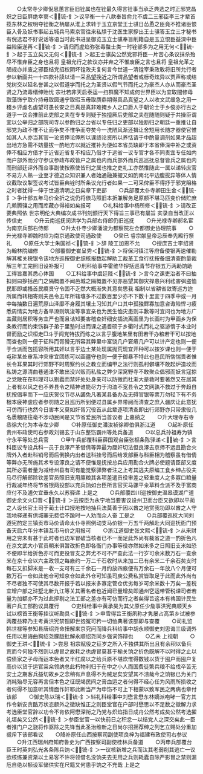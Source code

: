 <!-- { "loadSidebar": true } -->
　　○太常寺少卿倪思蕙言臣旧铨属也在铨最久得言铨事当承乏典选之时正邪党昌炽之日臣屏绝幸窦＜锍-釒＞议平衡一十八款奉旨俞允不虞二三邪臣李三才辈首揽东林之权明夺铨衡之柄屡从淮上求转于玉立京堂王士骐日怂恿之臣竟不推诸臣恨臣入骨及妖书事起五城兵马索京官往来私牍于沈医生家摉出王士骐答玉立三才秘书有倪选君不好说话等语当时此书进呈御览玉立士骐奉旨削籍自是玉立恨臣益深中臣益险臣遂再＜锍-釒＞请归而虗焰弥张毒螫士类一时铨部多为之用无何＜锍-釒＞起于玉立矣又无何＜锍-釒＞起王士骐矣公然党邪将臣一片苦心条议抹杀殆尽不惟弃臣之身也且将  皇祖允行之款议亦并弃之不惟废臣之言也且将  皇祖允革之陋规亦并废之邪臣结党招权阴坏铨政夫复何言今世道一清铨宰秉政敢将旧所允行者参以新画共一十四款补牍以请一采品望挽近之所谓品望者或标奇炫异以贾声称或结党树交以延名誉甚之以假道学而托之为圣贤以假气节而托之为豪杰人亦从而豪杰圣贤之乃流毒缙绅贻忧  宗社若非天启泰运一扫群魔不知成何世界臣以为宜取闇修毋取藻饰宁取介持毋取圆通宁取瑕玉毋取赝鼎期得真品真望之人以收文武缓急之用一稽乡评虗名虗望可愚长安之目真是真非难掩乡人之口爵人于朝论士于乡傥亦行古之道乎一议会推前此吏部之夫在专专则疑于独擅厥后吏部之夫在随随则疑于共操臣谓宜以公举归之部院司寺以参酌归之台省以专任归之吏部以独断归之朝廷一重推让自邪党为政不惟不让而争矣不惟争而夺矣今一洗陋风渐还揖让舍短用长随才器使官惟如其人人亦当其官一论资俸论俸所以课绩论资所以养恬请于中酌量调剂如果才品超出地方急需不妨量拔一酌地方以就近推补为便如本省员缺即于本省俸深中补之或资俸不相应方借才于近省近省复不相应乃借才于远省一议专官才各不同责宜专任如内而户部外而分守参议参政布政皆户之属也内而兵部外而兵巡巡抚总督皆兵之属也内而刑部廷评外而佥事副使按察使皆刑之属也推之吏礼工亦然惟随此一属以递转庶官不易方人熟一业至才德迈众知识兼人者始通融兼擢又如酌南北平边腹拔异等体人情议截取议掣签议考试皆臣典铨时所条议允行者如果一二可采俾臣不得抒于邪党阻格之时者犹得一伸于世道清明之日矣章下吏部
　　○兵部覆太仆寺卿田生金＜锍-釒＞争计部五年马价全折之说仍将俵马照旧本折兼解务足原额不堪马匹变价储贮庶几赖腾骧之用而库藏亦得裕如矣报可
　　○礼科给事中杨所修＜锍-釒＞请改正要典照依  世宗明伦大典编次成书刊刻颁行天下得旨三事已有屡旨  实录自当改正以传信史
　　○升云南巡抚闵洪学为兵部右侍郎仍旧巡抚
　　○升光禄寺卿郝名宦为南京兵部右侍郎
　　○升太仆寺少卿潘浚为都察院左佥都御史协理院事
　　○升光禄寺卿魏时应为南京通政使司通政使
　　○癸巳  睿宗献皇帝忌辰奉先殿行祭礼
　　○原任大学士朱国祯＜锍-釒＞辞  陵工加恩不允
　　○授庶吉士李绍贤为翰林院编修
　　○部覆御史崔呈秀＜锍-釒＞将保河镇江等府备倭银两速催勒解其榷关税银令该地方巡按御史综核报数起解助工裁革工食行抚按备细清查酌量裁解三年工完照旧设补报可
　　○刑科给事中霍维华摉括巡青节存银五万两助饷助工得旨嘉其悉心体国
　　○工科给事中虞廷陛＜锍-釒＞言今之课吏治者不曰抽扣则曰摉括邑门之隔概置不闻邑城之隔概置不见亦恶望其御灾捍患兴利祛害弭盗恤民耶即或搔首民瘼贤守令固不乏然大概渐失其意矣思我  祖制以省耕省敛寄巡方迨所属而转相寄则夫邑令五年所辖壤多不过数百里少亦不下数十里宜于四季中或一月中每抽数日遍荒原山泽靡不身履其壤土习知其户口其中孤独鳏寡加意咨诹险悍刁疲悉周情实为地方备旱潦则筑浚等事宜亲也为民生恤灾患则丰歉等时宜问也为地方广盖藏则居积等务宜严也而且诘知要害稽查奸细安插流离画里为长画村为甲画乡为保条教行而约束饬群子弟于里塾时进而课之遇耆硕于乡衢时式而礼之驱游惰于本业时督而励之识桓走□斗于闾党特拔而练之以言乎腹地某里有田若干办粮若干可以按地而查也则一便于征科而胥猾无所容其弊里中富饶几户窘瘠几户可以计产定也则一便于佥派而包揽容所用其奸以言乎边土某处现属抛荒现宜开种可以按岁课也则一便于屯耕某处审系冲灾审宜团练可以画疆守也则一便于御暴不特此也邑民所惴惴畏者惟长令耳果其时行郊野不时周察约长之教立而编甲之法行则孤村僻壤不敢起炉造坟而私铸之源清曲巷通津不敢出没兴贩而私盐之弊少深窝野寺不敢聚众倡邪而妖言寇掠之党散在在料理可以剔蠹而禁奸处处身亲可以防微而杜渐大是救时要著然又在居其上者有以风之也不养县令之精神谁能尽力于沟洫不宽县令之文网孰不救过于奔趋自抚按倡率而下一应庆贺仪节尽从蠲免凡著某县备办及无碍官银等票万勿轻下有不务根本疲神虗应者参罚随之且巡历所到便过县属乡界带阅而清查之庶入疆庆让此意犹可仿而行也然今日害本又莫如奸胥冗役首从此辈逐项清查即出行郊野亦只带隶役几名褁粮随往毫不涉动民间是又节省爱民所当首议者  上嘉纳之
　　○升大理寺右寺丞徐大化为本寺左少卿
　　○补原任御史潘汝祯徐卿伯俱浙江道
　　○起补原任贵州布政使司右参政刘锡玄于山东整饬霸州等处兵备道
　　○以总兵孙祖寿为镇守永平等处总兵官
　　○甲午兵部覆科臣薛国观台臣张枢条陈驿递＜锍-釒＞言科臣议专设兵科一员于良涿严革借倩等弊最为厘奸切法但良涿去京师不远且勘合火牌外入者赴科销号而后倒换内出者送科挂号而后给发部臣与科臣相为稽察虽有借倩等弊亦无所施其术专设涿良之请不便惟是抚按总兵应用勘合火牌必使题请臣部又度其所必需者量为减给州县有司有能觉察驿弊者注之上考其逃夫原编工食乡绅占役夫马尽行解部除钦差官员照旧支用廪粮其各项差遣员役审差之轻重度人之多寡口粮量行裁减年终将节省银两投部以充兵饷如台臣所言官买马骡平籴草料佥派不及于富商应付不及逋欠宜垂永久以苏驿递  上是之
　　○兵部覆四川巡按御史温皋谟湖广道御史余文火□晋＜锍-釒＞云按臣为永宁地当要害议设州卫而台臣又欲即以平蔺之人设长官土司于蔺土计口授地按地抽兵法莫善于因以酋之地赏我功即以酋之人守我地驿递有供城寨无费偿不踰时一人劝而众人奋  工是之
　　○兵部覆巡抚大同刘遵宪酌定三镇贡市马价请命太仆寺照例动支马价银一万五千两解赴大同巡抚衙门预备天启六年分本镇互市马价之用报可
　　○浙江道御史张文熙＜锍-釒＞从来财用之穷未有甚于此时者也边军冒破当核者已不一而足此外尚有裁省之道一酌折色凡在京文武大小官员朝米俱暂改折色即各衙门办事等役亦然如米多之日照旧支米如恐不便即半给折色亦可而吏役冒支之弊尤不可不严查此法一行岁可余米数万石一查余米在京十仓以六主政领之每廒约一万二千石收时从来加二已有余米二千余石矣支时每石又扣脚米是一收一支可有三千余石一月约放四廒便有万余石一年放八个月便可数万石一仓如此他仓可知京仓如此外仓可知虽司庾公费私赏皆取足于此而此外尚有不尽者独不可使其尽数开报乎若以报米多寡定管仓优劣每岁可余米数十万矣一差税宜增户部之浒墅北新九江等关其著名者也近闻已量增矣即通州穵运带管税课司者若量为加额亦不为过此摉剔之法工部之差亦有可仿而行之者矣得旨这本有禆国计民生著户兵工部酌议具覆行
　　○吏科给事中黄承昊为其父原任少詹事洪宪典顺天乡试以榜首王衡等挂议听勘具＜锍-釒＞申雪得旨王衡夙称才隽屡占高第乡试被参两覆益粹乃主考黄洪宪禁锢即世抱冤可矜一切恤典著该部即与查覆
　　○司礼监韩世禄等参知县唐绍尧命扭解来京究问而降兵科给事中胡永顺御史刘思诲三级调外任用以思诲曲狥绍尧朦胧批解永顺绍尧同乡强词饰辩也
　　○乙未  上视朝
　　○御史王珙＜锍-釒＞尝思  祖宗赋役之征岁之所入不独供其所出且有余积以备兵荒而今何独不然则以虗冒之故耗之也虗冒莫甚于榆关饷之折色既解不以时得之止以偿债家之子母而运本色者又半红腐以之给兵原不堪炊惟得数钱以货于囤户而囤户复高价以货于运官粜籴领纳总此朽物利归于在中之小人而国费徒繁兵粮不给戍卒苦无安土之期客兵益切故乡之念稍有声息得不为贼足矣安望其不溃哉今之饷银已为关门消耗殆尽无容再言但本色之征既竭民间之膏血运之者何得不经心任为风雨所损收之者何得不加意听其情面作奸耶此断当严为申饬不可上下相蒙以致军民之两病也章付该部
　　○御史陈以瑞＜锍-釒＞紏礼科给事中刘懋言懋东林嫡派咆哮一官方其作令新安贪酷万状恣额外之徵缺惟正之则臣堂官在户部时懋思以不足数之徵解力求考选臣堂官辞以功令不肯依阿懋深衔之乃党与炽焰指日成舟公然考成矣公然考选擢礼垣矣又公然＜锍-釒＞参臣堂官一以快前日之积忿一以结党人之深交矣此一臣者推门户之骁将作驱除之先锋当此圣治维新之日尚尔招摇荐绅之列乞立赐处分重加禠斥下该部看议
　　○降补原任山西按察司副使项良梓为福建布政使司右参议
　　○升江西瑞州府知府鲁史为广西按察司副使桂林兵备道
　　○丙申兵部覆台臣王时英刘弘光各条陈兵饷＜锍-釒＞一议核新增之兵而汰其老弱削其逃亡一议欲核练兼资渐以土易客不许将领借名没饷夫去无用之兵则耗蠹自除严影冒之禁则漏卮自绝以额设军储供实在尺籍又何患乎饷之不充哉  上是之
